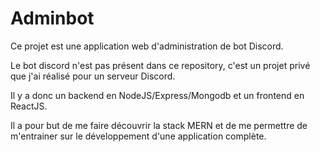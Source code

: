 # Adminbot

Ce projet est une application web d'administration de bot Discord.

Le bot discord n'est pas présent dans ce repository, c'est un projet privé que j'ai réalisé pour un serveur Discord.

Il y a donc un backend en NodeJS/Express/Mongodb et un frontend en ReactJS.

Il a pour but de me faire découvrir la stack MERN et de me permettre de m'entrainer sur le développement d'une application complète.
